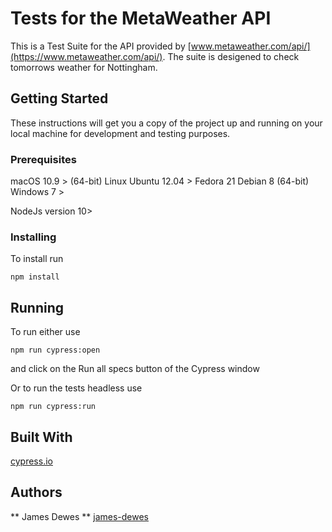 # Tests for the MetaWeather API

This is a Test Suite for the API provided by [www.metaweather.com/api/](https://www.metaweather.com/api/). The suite is desigened to check tomorrows weather for Nottingham.

## Getting Started

These instructions will get you a copy of the project up and running on your local machine for development and testing purposes.

### Prerequisites

macOS 10.9 > (64-bit)
Linux Ubuntu 12.04 >
      Fedora 21
      Debian 8 (64-bit)
Windows 7 >

NodeJs version 10>

### Installing
To install run 

```npm install```

## Running
To run either use

```npm run cypress:open```

and click on the Run all specs button of the Cypress window

Or to run the tests headless use

```npm run cypress:run```

## Built With
[cypress.io](https://cypress.io)

## Authors
** James Dewes ** [james-dewes](https://github.com/james-dewes)